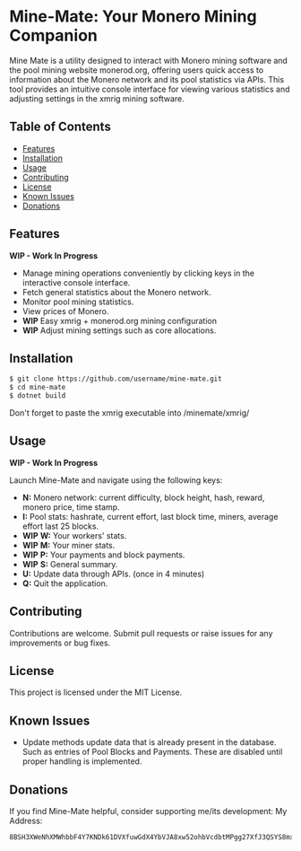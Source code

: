 # Mine-Mate: Your Monero Mining Companion

Mine Mate is a utility designed to interact with Monero mining software and the pool mining website monerod.org, offering users quick access to information about the Monero network and its pool statistics via APIs. This tool provides an intuitive console interface for viewing various statistics and adjusting settings in the xmrig mining software.

## Table of Contents

- [Features](#features)
- [Installation](#installation)
- [Usage](#usage)
- [Contributing](#contributing)
- [License](#license)
- [Known Issues](#known-issues)
- [Donations](#donations)

## Features

**WIP - Work In Progress** 

- Manage mining operations conveniently by clicking keys in the interactive console interface.
- Fetch general statistics about the Monero network.
- Monitor pool mining statistics.
- View prices of Monero.
- **WIP** Easy xmrig + monerod.org mining configuration
- **WIP** Adjust mining settings such as core allocations.

## Installation

```bash
$ git clone https://github.com/username/mine-mate.git
$ cd mine-mate
$ dotnet build
```
Don't forget to paste the xmrig executable into /minemate/xmrig/

## Usage

**WIP - Work In Progress**

Launch Mine-Mate and navigate using the following keys:

- **N:** Monero network: current difficulty, block height, hash, reward, monero price, time stamp.
- **I:** Pool stats: hashrate, current effort, last block time, miners, average effort last 25 blocks. 
- **WIP** **W:** Your workers' stats.
- **WIP** **M:** Your miner stats.
- **WIP** **P:** Your payments and block payments.
- **WIP** **S:** General summary.
- **U:** Update data through APIs. (once in 4 minutes)
- **Q:** Quit the application.


## Contributing

Contributions are welcome. Submit pull requests or raise issues for any improvements or bug fixes.

## License

This project is licensed under the MIT License.

## Known Issues

- Update methods update data that is already present in the database. Such as entries of Pool Blocks and Payments. These are disabled until proper handling is implemented.

## Donations

If you find Mine-Mate helpful, consider supporting me/its development:
My Address:
```
8BSH3XWeNhXMWhbbF4Y7KNDk61DVXfuwGdX4YbVJA8xw52ohbVcdbtMPgg27XfJ3QSYS8mxaQtVfr3QBYaRY8Fcz8iqy8z3
```

